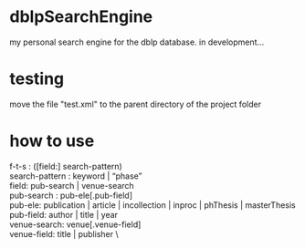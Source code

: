 # dblpSearchEngine

my personal search engine for the dblp database.
in development...

# testing
move the file "test.xml" to the parent directory of the project folder

# how to use

f-t-s : ([field:] search-pattern) \
search-pattern : keyword | “phase” \
field: pub-search | venue-search \
pub-search : pub-ele[.pub-field] \
pub-ele: publication | article | incollection | inproc | phThesis | masterThesis \
pub-field: author | title | year \
venue-search: venue[.venue-field] \
venue-field: title | publisher \
